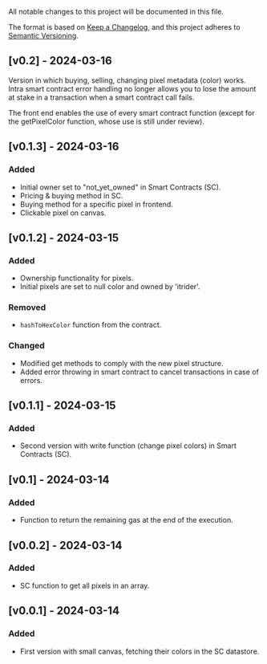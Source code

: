 All notable changes to this project will be documented in this file.

The format is based on [Keep a Changelog](https://keepachangelog.com/en/1.0.0/),
and this project adheres to [Semantic Versioning](https://semver.org/spec/v2.0.0.html).

## [v0.2] - 2024-03-16

Version in which buying, selling, changing pixel metadata (color) works. Intra smart contract error handling no longer allows you to lose the amount at stake in a transaction when a smart contract call fails. 

The front end enables the use of every smart contract function (except for the getPixelColor function, whose use is still under review). 

## [v0.1.3] - 2024-03-16

### Added
- Initial owner set to "not_yet_owned" in Smart Contracts (SC).
- Pricing & buying method in SC.
- Buying method for a specific pixel in frontend.
- Clickable pixel on canvas.

## [v0.1.2] - 2024-03-15

### Added
- Ownership functionality for pixels.
- Initial pixels are set to null color and owned by 'itrider'.

### Removed
- `hashToHexColor` function from the contract.

### Changed
- Modified get methods to comply with the new pixel structure.
- Added error throwing in smart contract to cancel transactions in case of errors.

## [v0.1.1] - 2024-03-15

### Added
- Second version with write function (change pixel colors) in Smart Contracts (SC).

## [v0.1] - 2024-03-14

### Added
- Function to return the remaining gas at the end of the execution.

## [v0.0.2] - 2024-03-14

### Added
- SC function to get all pixels in an array.

## [v0.0.1] - 2024-03-14

### Added
- First version with small canvas, fetching their colors in the SC datastore.
